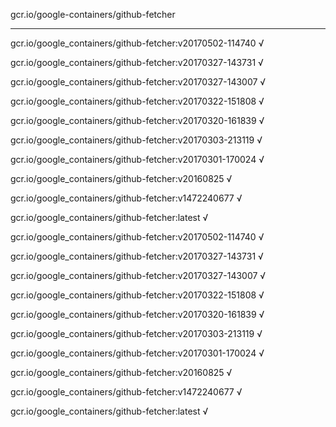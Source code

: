 gcr.io/google-containers/github-fetcher 

----
gcr.io/google_containers/github-fetcher:v20170502-114740 √

gcr.io/google_containers/github-fetcher:v20170327-143731 √

gcr.io/google_containers/github-fetcher:v20170327-143007 √

gcr.io/google_containers/github-fetcher:v20170322-151808 √

gcr.io/google_containers/github-fetcher:v20170320-161839 √

gcr.io/google_containers/github-fetcher:v20170303-213119 √

gcr.io/google_containers/github-fetcher:v20170301-170024 √

gcr.io/google_containers/github-fetcher:v20160825 √

gcr.io/google_containers/github-fetcher:v1472240677 √

gcr.io/google_containers/github-fetcher:latest √

gcr.io/google_containers/github-fetcher:v20170502-114740 √

gcr.io/google_containers/github-fetcher:v20170327-143731 √

gcr.io/google_containers/github-fetcher:v20170327-143007 √

gcr.io/google_containers/github-fetcher:v20170322-151808 √

gcr.io/google_containers/github-fetcher:v20170320-161839 √

gcr.io/google_containers/github-fetcher:v20170303-213119 √

gcr.io/google_containers/github-fetcher:v20170301-170024 √

gcr.io/google_containers/github-fetcher:v20160825 √

gcr.io/google_containers/github-fetcher:v1472240677 √

gcr.io/google_containers/github-fetcher:latest √

